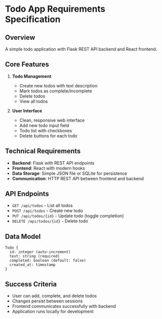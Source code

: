 # Todo App Requirements Specification

## Overview
A simple todo application with Flask REST API backend and React frontend.

## Core Features
1. **Todo Management**
   - Create new todos with text description
   - Mark todos as complete/incomplete
   - Delete todos
   - View all todos

2. **User Interface**
   - Clean, responsive web interface
   - Add new todo input field
   - Todo list with checkboxes
   - Delete buttons for each todo

## Technical Requirements
- **Backend**: Flask with REST API endpoints
- **Frontend**: React with modern hooks
- **Data Storage**: Simple JSON file or SQLite for persistence
- **Communication**: HTTP REST API between frontend and backend

## API Endpoints
- `GET /api/todos` - List all todos
- `POST /api/todos` - Create new todo
- `PUT /api/todos/{id}` - Update todo (toggle completion)
- `DELETE /api/todos/{id}` - Delete todo

## Data Model
```
Todo {
  id: integer (auto-increment)
  text: string (required)
  completed: boolean (default: false)
  created_at: timestamp
}
```

## Success Criteria
- User can add, complete, and delete todos
- Changes persist between sessions
- Frontend communicates successfully with backend
- Application runs locally for development